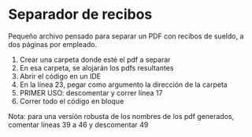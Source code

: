 # Separador de recibos

Pequeño archivo pensado para separar un PDF con recibos de sueldo, a dos páginas por empleado.

1. Crear una carpeta donde esté el pdf a separar
2. En esa carpeta, se alojarán los pdfs resultantes
3. Abrir el código en un IDE
4. En la línea 23, pegar como argumento la dirección de la carpeta
5. PRIMER USO: descomentar y correr línea 17
6. Correr todo el código en bloque

Nota: para una versión robusta de los nombres de los pdf generados, comentar líneas
39 a 46 y descomentar 49

